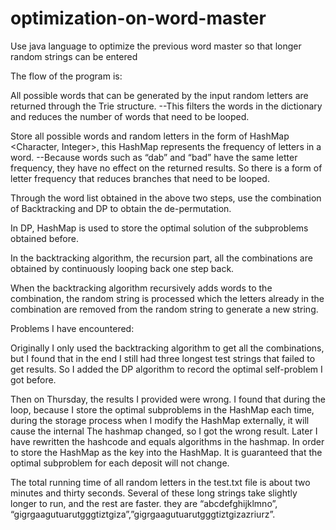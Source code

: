 # optimization-on-word-master
Use java language to optimize the previous word master so that longer random strings can be entered



The flow of the program is:


All possible words that can be generated by the input random letters are returned through the Trie structure.  --This filters the words in the dictionary and reduces the number of words that need to be looped.

Store all possible words and random letters in the form of HashMap <Character, Integer>, this HashMap represents the frequency of letters in a word.  --Because words such as “dab” and “bad” have the same letter frequency, they have no effect on the returned results. So there is a form of letter frequency that reduces branches that need to be looped.

Through the word list obtained in the above two steps, use the combination of Backtracking and DP to obtain the de-permutation. 

In DP, HashMap is used to store the optimal solution of the subproblems obtained before. 

In the backtracking algorithm,  the recursion part, all the combinations are obtained by continuously looping back one step back.

When the backtracking algorithm recursively adds words to the combination, the random string is processed which the letters already in the combination are removed from the random string to generate a new string.



Problems I have encountered:

Originally I only used the backtracking algorithm to get all the combinations, but I found that in the end I still had three longest test strings that failed to get results. So I added the DP algorithm to record the optimal self-problem I got before.

Then on Thursday, the results I provided were wrong. I found that during the loop, because I store the optimal subproblems in the HashMap each time, during the storage process when I modify the HashMap externally, it will cause the internal The hashmap changed, so I got the wrong result. Later I have rewritten the hashcode and equals algorithms in the hashmap. In order to store the HashMap as the key into the HashMap. It is guaranteed that the optimal subproblem for each deposit will not change.



The total running time of all random letters in the test.txt file is about two minutes and thirty seconds. Several of these long strings take slightly longer to run, and the rest are faster. they are “abcdefghijklmno”, “gigrgaagutuarutgggtiztgiza”,”gigrgaagutuarutgggtiztgizazriurz”.

